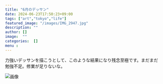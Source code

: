 ```yaml
---
title: "6月のデッサン"
date: 2024-06-23T17:50:23+09:00
tags: ["art","tokyo","life"]
featured_image: "/images/IMG_2947.jpg"
description: ""
author: []
image:  ""
categories:  []
menu : 
---
```

力強いデッサンを描こうとして、このような結果になり残念至極です。まだまだ勉強不足。修業が足りないな。

![画像](/images/IMG_2947.jpg)
